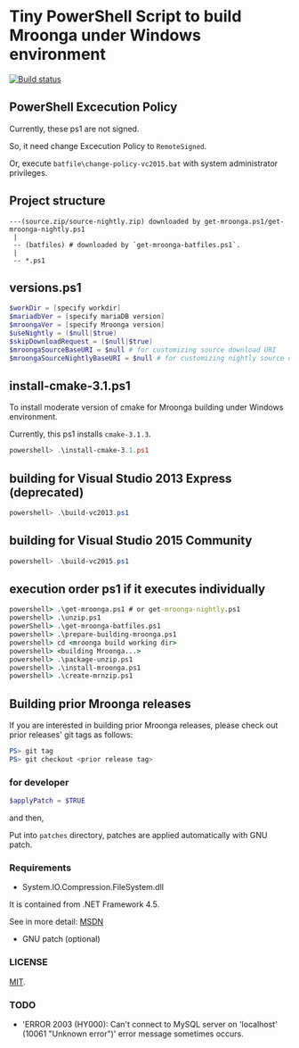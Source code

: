 Tiny PowerShell Script to build Mroonga under Windows environment
===

[![Build status](https://ci.appveyor.com/api/projects/status/2xsau53jpm9cpu3y/branch/master?svg=true)](https://ci.appveyor.com/project/cosmo0920/powershell-for-mroonga-building/branch/master)

## PowerShell Excecution Policy

Currently, these ps1 are not signed.

So, it need change Excecution Policy to `RemoteSigned`.

Or, execute `batfile\change-policy-vc2015.bat` with system administrator privileges.

## Project structure

```log
---(source.zip/source-nightly.zip) downloaded by get-mroonga.ps1/get-mroonga-nightly.ps1
 |
 -- (batfiles) # downloaded by `get-mroonga-batfiles.ps1`.
 |
 -- *.ps1
```

## versions.ps1

```powershell
$workDir = [specify workdir]
$mariadbVer = [specify mariaDB version]
$mroongaVer = [specify Mroonga version]
$useNightly = ($null|$true)
$skipDownloadRequest = ($null|$true)
$mroongaSourceBaseURI = $null # for customizing source download URI
$mroongaSourceNightlyBaseURI = $null # for customizing nightly source download URI
```

## install-cmake-3.1.ps1

To install moderate version of cmake for Mroonga building under Windows environment.

Currently, this ps1 installs `cmake-3.1.3`.

```powershell
powershell> .\install-cmake-3.1.ps1
```

## building for Visual Studio 2013 Express (deprecated)

```powershell
powershell> .\build-vc2013.ps1
```

## building for Visual Studio 2015 Community

```powershell
powershell> .\build-vc2015.ps1
```

## execution order ps1 if it executes individually

```bat
powershell> .\get-mroonga.ps1 # or get-mroonga-nightly.ps1
powershell> .\unzip.ps1
powerShell> .\get-mroonga-batfiles.ps1
powershell> .\prepare-building-mroonga.ps1
powershell> cd <mroonga build working dir>
powershell> <building Mroonga...>
powershell> .\package-unzip.ps1
powershell> .\install-mroonga.ps1
powershell> .\create-mrnzip.ps1
```

## Building prior Mroonga releases

If you are interested in building prior Mroonga releases, please check out prior releases' git tags as follows:


```powershell
PS> git tag
PS> git checkout <prior release tag>
```

### for developer

```powershell
$applyPatch = $TRUE
```

and then,

Put into `patches` directory, patches are applied automatically with GNU patch.

### Requirements

* System.IO.Compression.FileSystem.dll

It is contained from .NET Framework 4.5.

See in more detail: [MSDN](http://msdn.microsoft.com/ja-jp/library/system.io.compression.zipfile.aspx)

* GNU patch (optional)

### LICENSE

[MIT](LICENSE).

### TODO

* 'ERROR 2003 (HY000): Can't connect to MySQL server on 'localhost' (10061 "Unknown error")' error message sometimes occurs.
